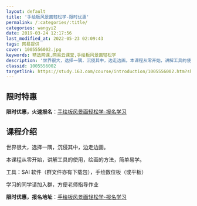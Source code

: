 ```yaml
---
layout: default
title: '手绘板风景画轻松学-限时优惠'
permalink: /:categories/:title/
categories: wangyi2
date: 2019-03-24 12:17:56
last_modified_at: 2022-05-23 02:09:43
tags: 网易提供
cover: 1005556002.jpg
keywords: 精选网课,网易云课堂,手绘板风景画轻松学
description: '世界很大，选择一隅，沉侵其中，边走边画。本课程从零开始，讲解工具的使用，绘画的方法，简单易学。工具：SAI软件（群文件亦'
classid: 1005556002
targetlink: https://study.163.com/course/introduction/1005556002.htm?share=1&shareId=1025206652&utm_campaign=share&utm_medium=iphoneShare&utm_source=&utm_u=1025206652
---
```


## 限时特惠

**限时优惠，火速报名**：[手绘板风景画轻松学-报名学习](https://study.163.com/course/introduction/1005556002.htm?share=1&shareId=1025206652&utm_campaign=share&utm_medium=iphoneShare&utm_source=&utm_u=1025206652)

## 课程介绍

世界很大，选择一隅，沉侵其中，边走边画。

本课程从零开始，讲解工具的使用，绘画的方法，简单易学。

工具：SAI 软件（群文件亦有下载包），手绘数位板（或平板）

学习的同学请加入群，方便老师指导作业

**限时优惠，报名地址**：[手绘板风景画轻松学-报名学习](https://study.163.com/course/introduction/1005556002.htm?share=1&shareId=1025206652&utm_campaign=share&utm_medium=iphoneShare&utm_source=&utm_u=1025206652)

